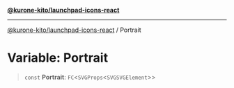[**@kurone-kito/launchpad-icons-react**](../README.md)

***

[@kurone-kito/launchpad-icons-react](../globals.md) / Portrait

# Variable: Portrait

> `const` **Portrait**: `FC`\<`SVGProps`\<`SVGSVGElement`\>\>
